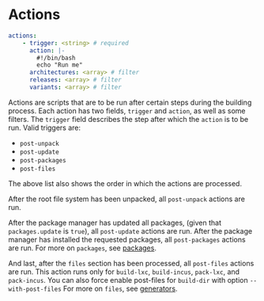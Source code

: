 # Actions

```yaml
actions:
    - trigger: <string> # required
      action: |-
        #!/bin/bash
        echo "Run me"
      architectures: <array> # filter
      releases: <array> # filter
      variants: <array> # filter
```

Actions are scripts that are to be run after certain steps during the building process.
Each action has two fields, `trigger` and `action`, as well as some filters.
The `trigger` field describes the step after which the `action` is to be run.
Valid triggers are:

* `post-unpack`
* `post-update`
* `post-packages`
* `post-files`

The above list also shows the order in which the actions are processed.

After the root file system has been unpacked, all `post-unpack` actions are run.

After the package manager has updated all packages, (given that `packages.update` is `true`), all `post-update` actions are run.
After the package manager has installed the requested packages, all `post-packages` actions are run.
For more on `packages`, see [packages](packages.md).

And last, after the `files` section has been processed, all `post-files` actions are run.
This action runs only for `build-lxc`, `build-incus`, `pack-lxc`, and `pack-incus`.
You can also force enable post-files for `build-dir` with option `--with-post-files`
For more on `files`, see [generators](generators.md).
